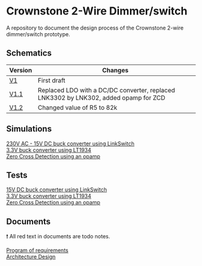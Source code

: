 # Crownstone 2-Wire Dimmer/switch
A repository to document the design process of the Crownstone 2-wire dimmer/switch prototype.


## Schematics 
| Version | Changes | 
|---|---|
| [V1](https://github.com/doodeca/crownstone-2wire-dimmerswitch/raw/main/hardware/schematics/Schematic_V1.pdf) | First draft |
| [V1.1](https://github.com/doodeca/crownstone-2wire-dimmerswitch/raw/main/hardware/schematics/Schematic_V1.1.pdf) | Replaced LDO with a DC/DC converter, replaced LNK3302 by LNK302, added opamp for ZCD |
| [V1.2](https://github.com/doodeca/crownstone-2wire-dimmerswitch/raw/main/hardware/schematics/Schematic_V1.2.pdf) | Changed value of R5 to 82k |

## Simulations
[230V AC - 15V DC buck converter using LinkSwitch](https://github.com/doodeca/crownstone-2wire-dimmerswitch/blob/main/hardware/simulations/Pspice/README.md#LNK302-buck-converter)\
[3.3V buck converter using LT1934](https://github.com/doodeca/crownstone-2wire-dimmerswitch/blob/main/hardware/simulations/LTspice/README.md#LT1934-1-buck-converter)\
[Zero Cross Detection using an opamp](https://github.com/doodeca/crownstone-2wire-dimmerswitch/blob/main/hardware/simulations/LTspice/README.md#Zero-Cross-Detection)

## Tests
[15V DC buck converter using LinkSwitch](https://github.com/doodeca/crownstone-2wire-dimmerswitch/blob/main/hardware/tests/README.md#lnk302-buck-converter)\
[3.3V buck converter using LT1934](https://github.com/doodeca/crownstone-2wire-dimmerswitch/blob/main/hardware/tests/README.md#lt1934-1-buck-converter)\
[Zero Cross Detection using an opamp](https://github.com/doodeca/crownstone-2wire-dimmerswitch/blob/main/hardware/tests/README.md#zero-cross-detection)

## Documents
:exclamation: All red text in documents are todo notes. 

[Program of requirements](https://docs.google.com/viewer?url=https://github.com/doodeca/crownstone-2wire-dimmerswitch/raw/main/documents/report/Stageverslag_Crownstone.pdf#page=7)\
[Architecture Design](https://docs.google.com/viewer?url=https://github.com/doodeca/crownstone-2wire-dimmerswitch/raw/main/documents/report/Stageverslag_Crownstone.pdf#page=8)
